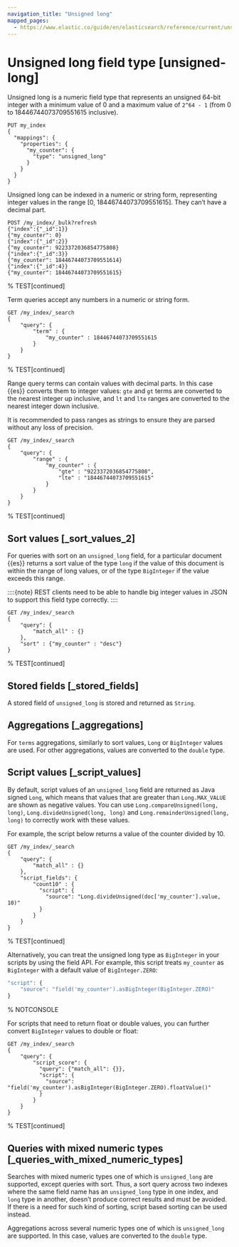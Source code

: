 ```yaml
---
navigation_title: "Unsigned long"
mapped_pages:
  - https://www.elastic.co/guide/en/elasticsearch/reference/current/unsigned-long.html
---
```


# Unsigned long field type [unsigned-long]


Unsigned long is a numeric field type that represents an unsigned 64-bit integer with a minimum value of 0 and a maximum value of `2^64 - 1` (from 0 to 18446744073709551615 inclusive).

```console
PUT my_index
{
  "mappings": {
    "properties": {
      "my_counter": {
        "type": "unsigned_long"
      }
    }
  }
}
```

Unsigned long can be indexed in a numeric or string form, representing integer values in the range [0, 18446744073709551615]. They can’t have a decimal part.

```console
POST /my_index/_bulk?refresh
{"index":{"_id":1}}
{"my_counter": 0}
{"index":{"_id":2}}
{"my_counter": 9223372036854775808}
{"index":{"_id":3}}
{"my_counter": 18446744073709551614}
{"index":{"_id":4}}
{"my_counter": 18446744073709551615}
```
% TEST[continued]

Term queries accept any numbers in a numeric or string form.

```console
GET /my_index/_search
{
    "query": {
        "term" : {
            "my_counter" : 18446744073709551615
        }
    }
}
```
% TEST[continued]

Range query terms can contain values with decimal parts. In this case {{es}} converts them to integer values: `gte` and `gt` terms are converted to the nearest integer up inclusive, and `lt` and `lte` ranges are converted to the nearest integer down inclusive.

It is recommended to pass ranges as strings to ensure they are parsed without any loss of precision.

```console
GET /my_index/_search
{
    "query": {
        "range" : {
            "my_counter" : {
                "gte" : "9223372036854775808",
                "lte" : "18446744073709551615"
            }
        }
    }
}
```
% TEST[continued]

## Sort values [_sort_values_2]

For queries with sort on an `unsigned_long` field, for a particular document {{es}} returns a sort value of the type `long` if the value of this document is within the range of long values, or of the type `BigInteger` if the value exceeds this range.

::::{note}
REST clients need to be able to handle big integer values in JSON to support this field type correctly.
::::


```console
GET /my_index/_search
{
    "query": {
        "match_all" : {}
    },
    "sort" : {"my_counter" : "desc"}
}
```
% TEST[continued]


## Stored fields [_stored_fields]

A stored field of `unsigned_long` is stored and returned as `String`.


## Aggregations [_aggregations]

For `terms` aggregations, similarly to sort values, `Long` or `BigInteger` values are used. For other aggregations, values are converted to the `double` type.


## Script values [_script_values]

By default, script values of an `unsigned_long` field are returned as Java signed `Long`, which means that values that are greater than `Long.MAX_VALUE` are shown as negative values. You can use `Long.compareUnsigned(long, long)`, `Long.divideUnsigned(long, long)` and `Long.remainderUnsigned(long, long)` to correctly work with these values.

For example, the script below returns a value of the counter divided by 10.

```console
GET /my_index/_search
{
    "query": {
        "match_all" : {}
    },
    "script_fields": {
        "count10" : {
          "script": {
            "source": "Long.divideUnsigned(doc['my_counter'].value, 10)"
          }
        }
    }
}
```
% TEST[continued]

Alternatively, you can treat the unsigned long type as `BigInteger` in your scripts by using the field API. For example, this script treats `my_counter` as `BigInteger` with a default value of `BigInteger.ZERO`:

```js
"script": {
    "source": "field('my_counter').asBigInteger(BigInteger.ZERO)"
}
```
%  NOTCONSOLE

For scripts that need to return float or double values, you can further convert `BigInteger` values to double or float:

```console
GET /my_index/_search
{
    "query": {
        "script_score": {
          "query": {"match_all": {}},
          "script": {
            "source": "field('my_counter').asBigInteger(BigInteger.ZERO).floatValue()"
          }
        }
    }
}
```
% TEST[continued]


## Queries with mixed numeric types [_queries_with_mixed_numeric_types]

Searches with mixed numeric types one of which is `unsigned_long` are supported, except queries with sort. Thus, a sort query across two indexes where the same field name has an `unsigned_long` type in one index, and `long` type in another, doesn’t produce correct results and must be avoided. If there is a need for such kind of sorting, script based sorting can be used instead.

Aggregations across several numeric types one of which is `unsigned_long` are supported. In this case, values are converted to the `double` type.


